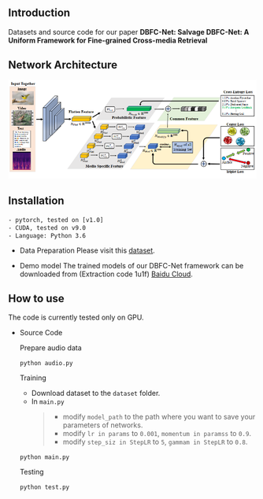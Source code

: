 Introduction
---
Datasets and source code for our paper **DBFC-Net: Salvage DBFC-Net: A Uniform Framework for Fine-grained Cross-media Retrieval**


Network Architecture
---
![Alt text](https://github.com/18205097282/DBFC-Net/blob/master/ScreenShots/1.png)


Installation
---

 ```
- pytorch, tested on [v1.0]
- CUDA, tested on v9.0
- Language: Python 3.6
 ```
- Data Preparation
Please visit this [dataset](http://59.108.48.34/tiki/FGCrossNet/).

- Demo model
The trained models of our DBFC-Net framework can be downloaded from (Extraction code 1u1f) [Baidu Cloud](https://pan.baidu.com/s/14_XWs5tR53KKG2hUHKadFQ).

How to use
---
The code is currently tested only on GPU.
- Source Code

   Prepare audio data
    ```
    python audio.py
    ```

  Training
   * Download dataset to the ```dataset``` folder.
   * In ```main.py```  
     >* modify ```model_path``` to the path where you want to save your parameters of networks.
     >*  modify ```lr in params``` to ```0.001```, ```momentum in paramss```  to ```0.9```.  
     >*  modify ```step_siz in StepLR``` to ```5```, ```gammam in StepLR```  to ```0.8```.  
   ```
   python main.py
   ```

  Testing
   ```
   python test.py
   ```
